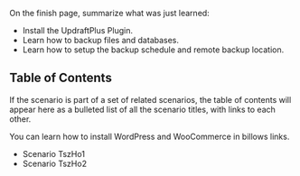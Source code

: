 On the finish page, summarize what was just learned:

- Install the UpdraftPlus Plugin.
- Learn how to backup files and databases.
- Learn how to setup the backup schedule and remote backup location.

## Table of Contents

If the scenario is part of a set of related scenarios, the table of contents will appear here as a bulleted list of all the scenario titles, with links to each other.

You can learn how to install WordPress and WooCommerce in billows links.

- Scenario TszHo1
- Scenario TszHo2
